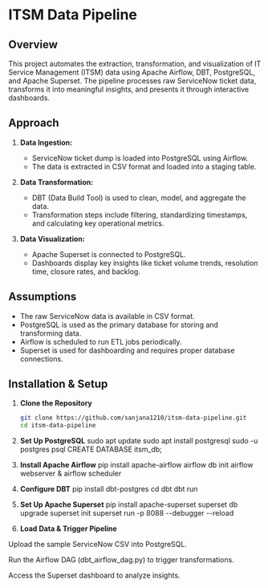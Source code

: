 # ITSM Data Pipeline

## Overview
This project automates the extraction, transformation, and visualization of IT Service Management (ITSM) data using Apache Airflow, DBT, PostgreSQL, and Apache Superset. The pipeline processes raw ServiceNow ticket data, transforms it into meaningful insights, and presents it through interactive dashboards.

## Approach
1. **Data Ingestion:**  
   - ServiceNow ticket dump is loaded into PostgreSQL using Airflow.
   - The data is extracted in CSV format and loaded into a staging table.

2. **Data Transformation:**  
   - DBT (Data Build Tool) is used to clean, model, and aggregate the data.
   - Transformation steps include filtering, standardizing timestamps, and calculating key operational metrics.

3. **Data Visualization:**  
   - Apache Superset is connected to PostgreSQL.
   - Dashboards display key insights like ticket volume trends, resolution time, closure rates, and backlog.

## Assumptions
- The raw ServiceNow data is available in CSV format.
- PostgreSQL is used as the primary database for storing and transforming data.
- Airflow is scheduled to run ETL jobs periodically.
- Superset is used for dashboarding and requires proper database connections.


## Installation & Setup
1. **Clone the Repository**
   ```bash
   git clone https://github.com/sanjana1210/itsm-data-pipeline.git
   cd itsm-data-pipeline

2. **Set Up PostgreSQL**
   sudo apt update
   sudo apt install postgresql
   sudo -u postgres psql
   CREATE DATABASE itsm_db;

3. **Install Apache Airflow**
   pip install apache-airflow
   airflow db init
   airflow webserver & airflow scheduler

4. **Configure DBT**
   pip install dbt-postgres
   cd dbt
   dbt run

5. **Set Up Apache Superset**
   pip install apache-superset
   superset db upgrade
   superset init
   superset run -p 8088 --debugger --reload

6. **Load Data & Trigger Pipeline**

Upload the sample ServiceNow CSV into PostgreSQL.

Run the Airflow DAG (dbt_airflow_dag.py) to trigger transformations.

Access the Superset dashboard to analyze insights.





